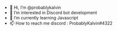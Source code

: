 - 👋 Hi, I’m @probablykalvin
- 👀 I’m interested in Discord bot development
- 🌱 I’m currently learning Javascript
- 📫 How to reach me discord : ProbablyKalvin#4322

<!---
probablykalvin/probablykalvin is a ✨ special ✨ repository because its `README.md` (this file) appears on your GitHub profile.
You can click the Preview link to take a look at your changes.
--->
